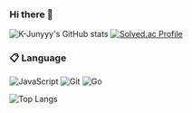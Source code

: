### Hi there 👋

![K-Junyyy's GitHub stats](https://github-readme-stats.vercel.app/api?username=kappa1111&show_icons=true&theme=merko)  [![Solved.ac Profile](http://mazassumnida.wtf/api/v2/generate_badge?boj=kuki205&height=700px)](https://solved.ac/kuki205/)

### :clipboard: Language
![JavaScript](https://img.shields.io/badge/javascript-%23323330.svg?style=for-the-badge&logo=javascript&logoColor=%23F7DF1E)
![Git](https://img.shields.io/badge/git-%23F05033.svg?style=for-the-badge&logo=git&logoColor=white)
![Go](https://img.shields.io/badge/go-%2300ADD8.svg?style=for-the-badge&logo=go&logoColor=white)

![Top Langs](https://github-readme-stats.vercel.app/api/top-langs/?username=kappa1111&layout=demo&theme=merko)

<!--
**kappa1111/kappa1111** is a ✨ _special_ ✨ repository because its `README.md` (this file) appears on your GitHub profile.

Here are some ideas to get you started:

- 🔭 I’m currently working on ...
- 🌱 I’m currently learning ...
- 👯 I’m looking to collaborate on ...
- 🤔 I’m looking for help with ...
- 💬 Ask me about ...
- 📫 How to reach me: ...
- 😄 Pronouns: ...
- ⚡ Fun fact: ...
-->
